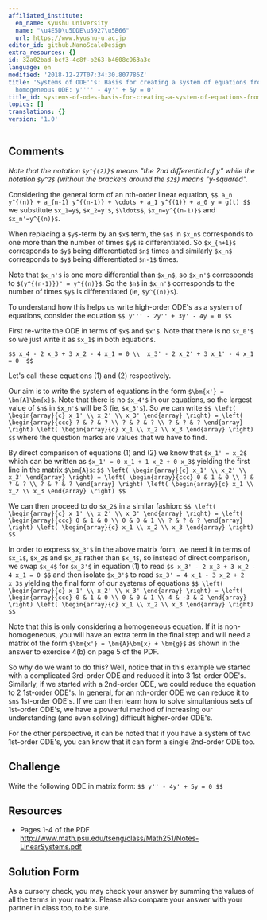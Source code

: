 ```yaml
---
affiliated_institute:
  en_name: Kyushu University
  name: "\u4E5D\u5DDE\u5927\u5B66"
  url: https://www.kyushu-u.ac.jp
editor_id: github.NanoScaleDesign
extra_resources: {}
id: 32a02bad-bcf3-4c8f-b263-b4608c963a3c
language: en
modified: '2018-12-27T07:34:30.807786Z'
title: 'Systems of ODE''s: Basis for creating a system of equations from a single
  homogeneous ODE: y'''' - 4y'' + 5y = 0'
title_id: systems-of-odes-basis-for-creating-a-system-of-equations-from-a-single-homogeneous-ode-y-4y-5y-0
topics: []
translations: {}
version: '1.0'
---
```


## Comments
*Note that the notation `$y^{(2)}$` means "the 2nd differential of y" while the notation `$y^2$` (without the brackets around the `$2$`) means "y-squared".*

Considering the general form of an nth-order linear equation,
`$$
    a_n y^{(n)} + a_{n-1} y^{(n-1)} + \cdots + a_1 y^{(1)} + a_0 y = g(t)
$$`
we substitute `$x_1=y$`, `$x_2=y'$`, `$\ldots$`, `$x_n=y^{(n-1)}$` and `$x_n'=y^{(n)}$`.

When replacing a `$y$`-term by an `$x$` term, the `$n$` in `$x_n$` corresponds to one more than the number of times `$y$` is differentiated. So `$x_{n+1}$` corresponds to `$y$` being differentiated `$n$` times and similarly `$x_n$` corresponds to `$y$` being differentiated `$n-1$` times.

Note that `$x_n'$` is one more differential than `$x_n$`, so `$x_n'$` corresponds to `$(y^{(n-1)})' = y^{(n)}$`.
So the `$n$` in `$x_n'$` corresponds to the number of times `$y$` is differentiated (ie, `$y^{(n)}$`).

To understand how this helps us write high-order ODE's as a system of equations, consider the equation
`$$
    y''' - 2y'' + 3y' - 4y = 0
$$`

First re-write the ODE in terms of `$x$` and `$x'$`. Note that there is no `$x_0'$` so we just write it as `$x_1$` in both equations.

`$$
    x_4 - 2 x_3 + 3 x_2 - 4 x_1 = 0 \\ 
    x_3' - 2 x_2' + 3 x_1' - 4 x_1 = 0 
$$`

Let's call these equations (1) and (2) respectively.

Our aim is to write the system of equations in the form `$\bm{x'} = \bm{A}\bm{x}$`. Note that there is no `$x_4'$` in our equations, so the largest value of `$n$` in `$x_n'$` will be 3 (ie, `$x_3'$`). So we can write
`$$
    \left(
        \begin{array}{c}
            x_1' \\
            x_2' \\
            x_3'
        \end{array}
    \right)
    =
    \left(
        \begin{array}{ccc}
            ? & ? & ? \\
            ? & ? & ? \\
            ? & ? & ?
        \end{array}
    \right)
    \left(
        \begin{array}{c}
            x_1 \\
            x_2 \\
            x_3
        \end{array}
    \right)
$$`
where the question marks are values that we have to find.

By direct comparison of equations (1) and (2) we know that `$x_1' = x_2$` which can be written as `$x_1' = 0 x_1 + 1 x_2 + 0 x_3$` yielding the first line in the matrix `$\bm{A}$`:
`$$
    \left(
        \begin{array}{c}
            x_1' \\
            x_2' \\
            x_3'
        \end{array}
    \right)
    =
    \left(
        \begin{array}{ccc}
            0 & 1 & 0 \\
            ? & ? & ? \\
            ? & ? & ?
        \end{array}
    \right)
    \left(
        \begin{array}{c}
            x_1 \\
            x_2 \\
            x_3
        \end{array}
    \right)
$$`

We can then proceed to do `$x_2$` in a similar fashion:
`$$
    \left(
        \begin{array}{c}
            x_1' \\
            x_2' \\
            x_3'
        \end{array}
    \right)
    =
    \left(
        \begin{array}{ccc}
            0 & 1 & 0 \\
            0 & 0 & 1 \\
            ? & ? & ?
        \end{array}
    \right)
    \left(
        \begin{array}{c}
            x_1 \\
            x_2 \\
            x_3
        \end{array}
    \right)
$$`

In order to express `$x_3'$` in the above matrix form, we need it in terms of `$x_1$`, `$x_2$` and `$x_3$` rather than `$x_4$`, so instead of direct comparison, we swap `$x_4$` for `$x_3'$` in equation (1) to read
`$$
    x_3' - 2 x_3 + 3 x_2 - 4 x_1 = 0
$$`
and then isolate `$x_3'$` to read `$x_3' = 4 x_1 - 3 x_2 + 2 x_3$` yielding the final form of our systems of equations
`$$
    \left(
        \begin{array}{c}
            x_1' \\
            x_2' \\
            x_3'
        \end{array}
    \right)
    =
    \left(
        \begin{array}{ccc}
            0 & 1 & 0 \\
            0 & 0 & 1 \\
            4 & -3 & 2
        \end{array}
    \right)
    \left(
        \begin{array}{c}
            x_1 \\
            x_2 \\
            x_3
        \end{array}
    \right)
$$`

Note that this is only considering a homogeneous equation. If it is non-homogeneous, you will have an extra term in the final step and will need a matrix of the form  `$\bm{x'} = \bm{A}\bm{x} + \bm{g}$` as shown in the answer to exercise 4(b) on page 5 of the PDF.

So why do we want to do this? Well, notice that in this example we started with a complicated 3rd-order ODE and reduced it into 3 1st-order ODE's. Similarly, if we started with a 2nd-order ODE, we could reduce the equation to 2 1st-order ODE's. In general, for an nth-order ODE we can reduce it to `$n$` 1st-order ODE's. If we can then learn how to solve simultanious sets of 1st-order ODE's, we have a powerful method of increasing our understanding (and even solving) difficult higher-order ODE's. 

For the other perspective, it can be noted that if you have a system of two 1st-order ODE's, you can know that it can form a single 2nd-order ODE too. 

## Challenge
Write the following ODE in matrix form:
`$$
y'' - 4y' + 5y = 0
$$`

## Resources
-  Pages 1-4 of the PDF http://www.math.psu.edu/tseng/class/Math251/Notes-LinearSystems.pdf


## Solution Form
As a cursory check, you may check your answer by summing the values of all the terms in your matrix. Please also compare your answer with your partner in class too, to be sure.
